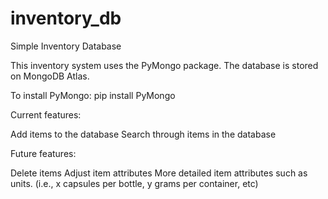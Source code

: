 # inventory_db
Simple Inventory Database

This inventory system uses the PyMongo package. The database is stored on MongoDB Atlas.

To install PyMongo: pip install PyMongo

Current features:

Add items to the database
Search through items in the database

Future features:

Delete items
Adjust item attributes
More detailed item attributes such as units. (i.e., x capsules per bottle, y grams per container, etc)
